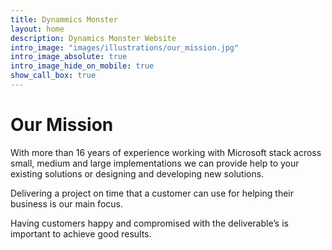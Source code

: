 ```yaml
---
title: Dynammics Monster
layout: home
description: Dynamics Monster Website
intro_image: "images/illustrations/our_mission.jpg"
intro_image_absolute: true
intro_image_hide_on_mobile: true
show_call_box: true
---
```


# Our Mission

With more than 16 years of experience working with Microsoft stack across small, medium and large implementations we can provide help to your existing solutions or designing and developing new solutions.

Delivering a project on time that a customer can use for helping their business is our main focus. 

Having customers happy and compromised with the deliverable’s is important to achieve good results.
